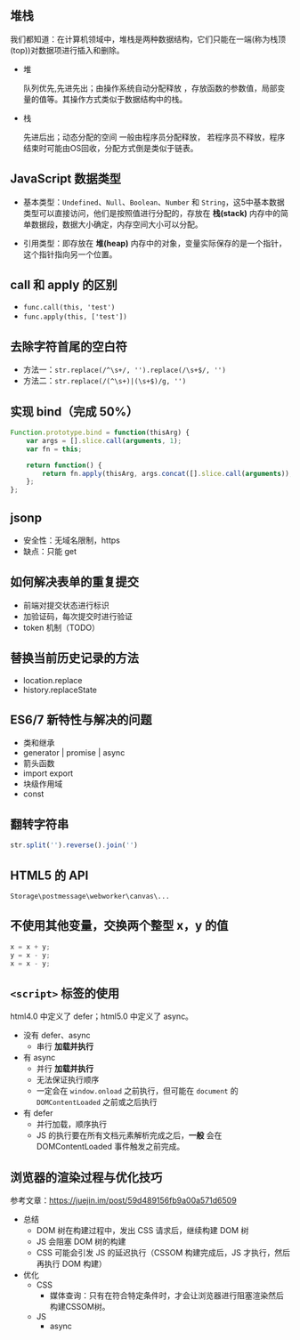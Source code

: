 ## 堆栈

我们都知道：在计算机领域中，堆栈是两种数据结构，它们只能在一端(称为栈顶(top))对数据项进行插入和删除。

+   堆
    
    队列优先,先进先出；由操作系统自动分配释放 ，存放函数的参数值，局部变量的值等。其操作方式类似于数据结构中的栈。

+   栈
    
    先进后出；动态分配的空间 一般由程序员分配释放， 若程序员不释放，程序结束时可能由OS回收，分配方式倒是类似于链表。

## JavaScript 数据类型

+   基本类型：`Undefined`、`Null`、`Boolean`、`Number` 和 `String`，这5中基本数据类型可以直接访问，他们是按照值进行分配的，存放在 **栈(stack)** 内存中的简单数据段，数据大小确定，内存空间大小可以分配。 

+   引用类型：即存放在 **堆(heap)** 内存中的对象，变量实际保存的是一个指针，这个指针指向另一个位置。

## call 和 apply 的区别

+   `func.call(this, 'test')`
+   `func.apply(this, ['test'])`

## 去除字符首尾的空白符

+   方法一：`str.replace(/^\s+/, '').replace(/\s+$/, '')`
+   方法二：`str.replace(/(^\s+)|(\s+$)/g, '')`

## 实现 bind（完成 50%）

```js
Function.prototype.bind = function(thisArg) {
    var args = [].slice.call(arguments, 1);
    var fn = this;

    return function() {
        return fn.apply(thisArg, args.concat([].slice.call(arguments));
    };
};
```

## jsonp

+   安全性：无域名限制，https
+   缺点：只能 get

## 如何解决表单的重复提交

+   前端对提交状态进行标识
+   加验证码，每次提交时进行验证
+   token 机制（TODO）

## 替换当前历史记录的方法

+   location.replace
+   history.replaceState

## ES6/7 新特性与解决的问题

+   类和继承
+   generator | promise | async
+   箭头函数
+   import export
+   块级作用域
+   const

## 翻转字符串

```js
str.split('').reverse().join('')
```

## HTML5 的 API

`Storage\postmessage\webworker\canvas\...`

## 不使用其他变量，交换两个整型 x，y 的值

```js
x = x + y;
y = x - y;
x = x - y;
```

## `<script>` 标签的使用

html4.0 中定义了 defer；html5.0 中定义了 async。

+   没有 defer、async
    +   串行 **加载并执行**
+   有 async
    +   并行 **加载并执行**
    +   无法保证执行顺序
    +   一定会在 `window.onload` 之前执行，但可能在 `document` 的 `DOMContentLoaded` 之前或之后执行
+   有 defer
    +   并行加载，顺序执行
    +   JS 的执行要在所有文档元素解析完成之后，**一般** 会在DOMContentLoaded 事件触发之前完成。

## 浏览器的渲染过程与优化技巧

参考文章：https://juejin.im/post/59d489156fb9a00a571d6509

+   总结
    +   DOM 树在构建过程中，发出 CSS 请求后，继续构建 DOM 树
    +   JS 会阻塞 DOM 树的构建
    +   CSS 可能会引发 JS 的延迟执行（CSSOM 构建完成后，JS 才执行，然后再执行 DOM 构建）
+   优化
    +   CSS
        +   媒体查询：只有在符合特定条件时，才会让浏览器进行阻塞渲染然后构建CSSOM树。
    +   JS
        +   async